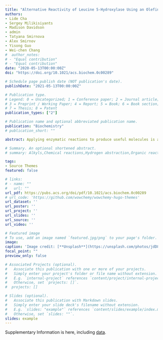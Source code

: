 ```yaml
---
title: "Alternative Reactivity of Leucine 5-Hydroxylase Using an Olefin-Containing Substrate to Construct a Substituted Piperidine Ring"
authors:
- Lide Cha
- Sergey Milikisiyants
- Madison Davidson
- admin
- Tatyana Smirnova
- Alex Smirnov
- Yisong Guo
- Wei-chen Chang
#  author_notes:
# - "Equal contribution"
# - "Equal contribution"
date: "2020-05-13T00:00:00Z"
doi: "https://doi.org/10.1021/acs.biochem.0c00289"

# Schedule page publish date (NOT publication's date).
publishDate: "2021-05-13T00:00:00Z"

# Publication type.
# Legend: 0 = Uncategorized; 1 = Conference paper; 2 = Journal article;
# 3 = Preprint / Working Paper; 4 = Report; 5 = Book; 6 = Book section;
# 7 = Thesis; 8 = Patent
publication_types: ["2"]

# Publication name and optional abbreviated publication name.
publication: "Biochemistry"
# publication_short: ""

abstract: Applying enzymatic reactions to produce useful molecules is a central focus of chemical biology. Iron and 2-oxoglutarate (Fe/2OG) enzymes are found in all kingdoms of life and catalyze a broad array of oxidative transformations. Herein, we demonstrate that the activity of an Fe/2OG enzyme can be redirected when changing the targeted carbon hybridization from sp3 to sp2. During leucine 5-hydroxylase catalysis, installation of an olefin group onto the substrate redirects the Fe(IV)–oxo species reactivity from hydroxylation to asymmetric epoxidation. The resulting epoxide subsequently undergoes intramolecular cyclization to form the substituted piperidine, 2S,5S-hydroxypipecolic acid.

# Summary. An optional shortened abstract.
# summary: Alkyls,Chemical reactions,Hydrogen abstraction,Organic reactions

tags:
- Source Themes
featured: false

# links:
# - name: ""
#   url: ""
url_pdf: https://pubs.acs.org/doi/pdf/10.1021/acs.biochem.0c00289
# url_code: 'https://github.com/wowchemy/wowchemy-hugo-themes'
url_dataset: ''
url_poster: ''
url_project: ''
url_slides: ''
url_source: ''
url_video: ''

# Featured image
# To use, add an image named `featured.jpg/png` to your page's folder.
image:
caption: 'Image credit: [**Unsplash**](https://unsplash.com/photos/jdD8gXaTZsc)'
focal_point: ""
preview_only: false

# Associated Projects (optional).
#   Associate this publication with one or more of your projects.
#   Simply enter your project's folder or file name without extension.
#   E.g. `internal-project` references `content/project/internal-project/index.md`.
#   Otherwise, set `projects: []`.
#  projects: []

# Slides (optional).
#   Associate this publication with Markdown slides.
#   Simply enter your slide deck's filename without extension.
#   E.g. `slides: "example"` references `content/slides/example/index.md`.
#   Otherwise, set `slides: ""`.
slides: example
---
```


Supplementary Information is here, including [data](https://pubs.acs.org/doi/suppl/10.1021/acs.biochem.0c00289/suppl_file/bi0c00289_si_001.pdf).

